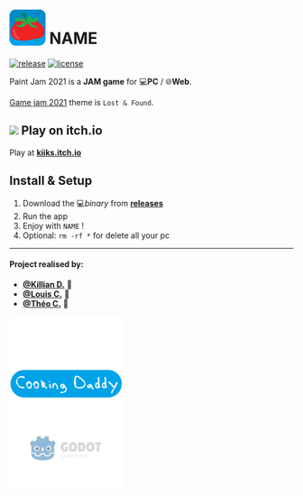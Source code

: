 # <img src="assets/icon.png" alt="GGJ icon" width="64" style="margin-bottom: -3px;"/> NAME

[![release][1]][2] [![license][7]][8]

Paint Jam 2021 is a **JAM game** for 💻**PC** / 🌐**Web**.

[Game jam 2021](https://globalgamejam.org/2021/games/poungi-6) theme is `Lost & Found`.

<!--- ![alt text](demo.gif 'Demo bonus') --->

## <img src="https://static.itch.io/favicon.ico"> Play on itch.io

Play at **[kiiks.itch.io](https://kiiks.itch.io/poungi)**


## Install & Setup

1. Download the 💻*binary* from **[releases](https://github.com/GreenDjango/NAME/releases)**
2. Run the app
3. Enjoy with `NAME` !
4. Optional: `rm -rf *` for delete all your pc

---

#### Project realised by:
- **[@Killian D.](https://github.com/kiiks)** 🐧
- **[@Louis C.](https://github.com/Kdaudau)** 🦦
- **[@Théo C.](https://github.com/GreenDjango)** 🐙

<img src="assets/splashscreen.png" alt="GGJ icon" width="200" align="center"/>

[1]: https://img.shields.io/badge/release-v0.1.0-blue
[2]: https://github.com/GreenDjango/NAME/releases 'GitHub release (latest by date)'
[7]: https://img.shields.io/badge/license-MIT-green
[8]: https://github.com/GreenDjango/NAME/blob/master/LICENSE 'GitHub license'

